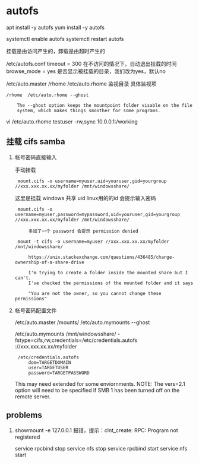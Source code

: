 # autofs

apt install -y autofs
yum install -y autofs

systemctl enable autofs
systemctl restart autofs

挂载是由访问产生的，卸载是由超时产生的

/etc/autofs.conf
    timeout = 300       在不访问的情况下，自动退出挂载的时间
    browse_mode = yes   是否显示被挂载的目录，我们改为yes，默认no

/etc/auto.master
    /rhome  /etc/auto.rhome
    监视目录    具体监视项

    /rhome  /etc/auto.rhome --ghost
        
        The --ghost option keeps the mountpoint folder visable on the file
        system, which makes things smoother for some programs.

vi /etc/auto.rhome
    testuser -rw,sync   10.0.0.1:/working

## 挂载 cifs samba

1. 帐号密码直接输入

    手动挂载

        mount.cifs -o username=myuser,uid=youruser,gid=yourgroup //xxx.xxx.xx.xx/myfolder /mnt/windowsshare/

    这里是挂载 windows 共享
    uid linux用的的id
    会提示输入密码

        mount.cifs -o username=myuser,password=mypassword,uid=youruser,gid=yourgroup //xxx.xxx.xx.xx/myfolder /mnt/windowsshare/

            多加了一个 password 会提示 permission denied

        mount -t cifs -o username=myuser //xxx.xxx.xx.xx/myfolder /mnt/windowsshare/
            
            https://unix.stackexchange.com/questions/436485/change-ownership-of-a-share-drive

            I'm trying to create a folder inside the mounted share but I can't.
            I've checked the permissions of the mounted folder and it says

            "You are not the owner, so you cannot change these permissions"

2. 帐号密码配置文件

    /etc/auto.master
        /mounts/  /etc/auto.mymounts --ghost

    /etc/auto.mymounts
        /mnt/windowsshare/ -fstype=cifs,rw,credentials=/etc/credentials.autofs ://xxx.xxx.xx.xx/myfolder

        /etc/credentials.autofs
            dom=TARGETDOMAIN
            user=TARGETUSER
            password=TARGETPASSWORD

    This may need extended for some enviornments. NOTE: The vers=2\.1 option
    will need to be specified if SMB 1 has been turned off on the remote
    server.

## problems

1. showmount -e 127.0.0.1 报错，提示：clnt_create: RPC: Program not registered

    service rpcbind stop
    service nfs stop
    service rpcbind start
    service nfs start
